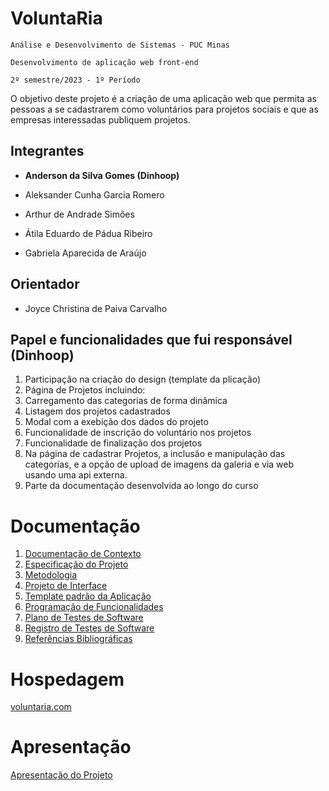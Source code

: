 # VoluntaRia

`Análise e Desenvolvimento de Sistemas - PUC Minas`

`Desenvolvimento de aplicação web front-end`

`2º semestre/2023 - 1º Período`

O objetivo deste projeto é a criação de uma aplicação web que permita as pessoas a se cadastrarem como voluntários para projetos sociais e que as empresas interessadas publiquem projetos.

## Integrantes

* **Anderson da Silva Gomes (Dinhoop)**

* Aleksander Cunha Garcia Romero
* Arthur de Andrade Simões
* Átila Eduardo de Pádua Ribeiro
* Gabriela Aparecida de Araújo

## Orientador

* Joyce Christina de Paiva Carvalho

## Papel e funcionalidades que fui responsável (Dinhoop)

1. Participação na criação do design (template da plicação)
2. Página de Projetos incluindo:
3. Carregamento das categorias de forma dinâmica
4. Listagem dos projetos cadastrados
5. Modal com a exebição dos dados do projeto
6. Funcionalidade de inscrição do voluntário nos projetos
7. Funcionalidade de finalização dos projetos
8. Na página de cadastrar Projetos, a inclusão e manipulação das categorias, e a opção de upload de imagens da galeria e via web usando uma api externa.
9. Parte da documentação desenvolvida ao longo do curso

# Documentação

<ol>
<li><a href="documentos/01-Documentação de Contexto.md"> Documentação de Contexto</a></li>
<li><a href="documentos/02-Especificação do Projeto.md"> Especificação do Projeto</a></li>
<li><a href="documentos/03-Metodologia.md"> Metodologia</a></li>
<li><a href="documentos/04-Projeto de Interface.md"> Projeto de Interface</a></li>
<li><a href="documentos/05-Template padrão da Aplicação.md"> Template padrão da Aplicação</a></li>
<li><a href="documentos/06-Programação de Funcionalidades.md"> Programação de Funcionalidades</a></li>
<li><a href="documentos/07-Plano de Testes de Software.md"> Plano de Testes de Software</a></li>
<li><a href="documentos/08-Registro de Testes de Software.md"> Registro de Testes de Software</a></li>
<li><a href="documentos/09-Referências Bibliográficas.md"> Referências Bibliográficas</a></li>
</ol>

# Hospedagem

[voluntaria.com](https://voluntaria.vercel.app/index.html)

# Apresentação

<a href="apresentacao/README.md">Apresentação do Projeto</a>

